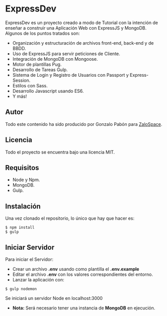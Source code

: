 # ExpressDev

ExpressDev es un proyecto creado a modo de Tutorial con la intención de enseñar a construir una Aplicación Web con ExpressJS y MongoDB. Algunos de los puntos tratados son:

  - Organización y estructuración de archivos front-end, back-end y de BBDD.
  - Uso de ExpressJS para servir peticiones de Cliente.
  - Integración de MongoDB con Mongoose.
  - Motor de plantillas Pug.
  - Desarrollo de Tareas Gulp.
  - Sistema de Login y Registro de Usuarios con Passport y Express-Session.
  - Estilos con Sass.
  - Desarrollo Javascript usando ES6.
  - Y más!

## Autor
Todo este contenido ha sido producido por Gonzalo Pabón para [ZaloSpace](http://zalospace.com).

## Licencia
Todo el proyecto se encuentra bajo una licencia MIT.

## Requisitos
- Node y Npm.
- MongoDB.
- Gulp.

## Instalación
Una vez clonado el repositorio, lo único que hay que hacer es:

```
$ npm install
$ gulp
```

## Iniciar Servidor
Para iniciar el Servidor:

- Crear un archivo **.env** usando como plantilla el **.env.example**
- Editar el archivo **.env** con los valores correspondientes del entorno.
- Lanzar la aplicación con:

```
$ gulp nodemon
```
Se iniciará un servidor Node en localhost:3000
- **Nota:** Será necesario tener una instancia de **MongoDB** en ejecución.

